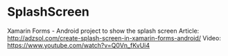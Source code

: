 # SplashScreen
Xamarin Forms - Android project to show the splash screen
Article: http://adzsol.com/create-splash-screen-in-xamarin-forms-android/
Video: https://www.youtube.com/watch?v=Q0Vn_fKvUi4
